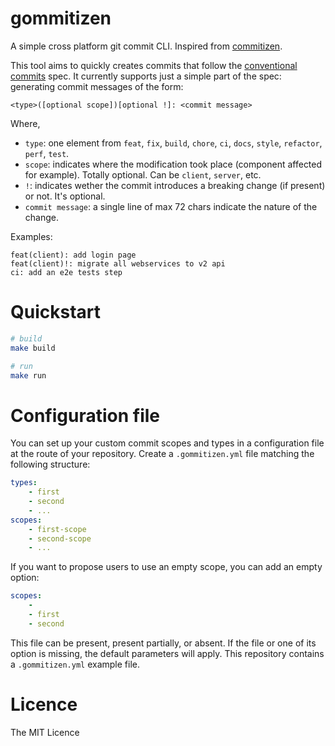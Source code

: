 # gommitizen

A simple cross platform git commit CLI. Inspired from [commitizen](https://github.com/commitizen/cz-cli).

This tool aims to quickly creates commits that follow the [conventional commits](https://www.conventionalcommits.org) spec. It currently supports just a simple part of the spec: generating commit messages of the form:

`<type>([optional scope])[optional !]: <commit message>`

Where,

- `type`: one element from `feat`, `fix`, `build`, `chore`, `ci`, `docs`, `style`, `refactor`, `perf`, `test`.
- `scope`: indicates where the modification took place (component affected for example). Totally optional. Can be `client`, `server`, etc.
- `!`: indicates wether the commit introduces a breaking change (if present) or not. It's optional.
- `commit message`: a single line of max 72 chars indicate the nature of the change.

Examples:

```
feat(client): add login page
feat(client)!: migrate all webservices to v2 api
ci: add an e2e tests step
```

# Quickstart

```bash
# build
make build

# run
make run
```

# Configuration file

You can set up your custom commit scopes and types in a configuration file at the route of your repository. Create a `.gommitizen.yml` file matching the following structure:

```yaml
types:
    - first
    - second
    - ...
scopes:
    - first-scope
    - second-scope
    - ...
```

If you want to propose users to use an empty scope, you can add an empty option:

```yaml
scopes:
    - 
    - first
    - second
```

This file can be present, present partially, or absent. If the file or one of its option is missing, the default parameters will apply. This repository contains a `.gommitizen.yml` example file.

# Licence

The MIT Licence